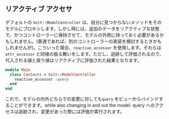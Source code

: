 ## リアクティブ アクセサ

デフォルトの ```Volt::ModelController``` は、自分に見つからないメソッドをそのモデルにプロキシします。しかし時には、追加のデータをリアクティブな状態で、かつコントローラーに保持させて、モデルの外側に持っておく必要があるかもしれません。(普通であれば、別のコントローラーの実装を検討するときかもしれませんが)。こういった場合、```reactive_accessor``` を使用します。それらは ```attr_accessor``` と同様の振る舞いをします。ただし、追跡して評価されるので、代入される値と戻り値はリアクティブに評価された結果となります。

```ruby
module Main
  class Contacts < Volt::ModelController
    reactive_accessor :query
  end
end
```

これで、モデルの内外どちらでの変更に対しても```query``` をビューからバインドすることができます。while also changing in and out the model. query へのアクセスは追跡され、変更があった際には評価が実行されます。
